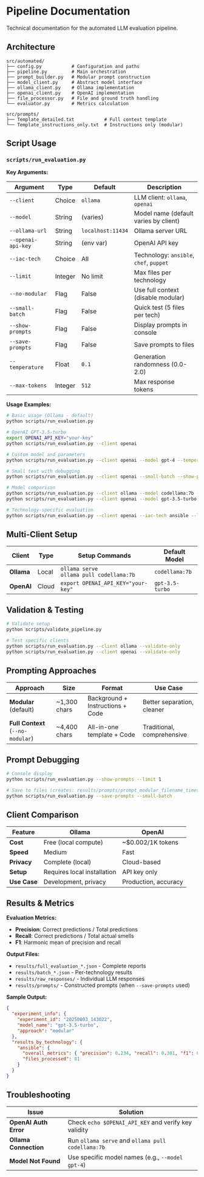 # Pipeline Documentation

Technical documentation for the automated LLM evaluation pipeline.

## Architecture

```
src/automated/
├── config.py           # Configuration and paths
├── pipeline.py         # Main orchestration
├── prompt_builder.py   # Modular prompt construction
├── model_client.py     # Abstract model interface
├── ollama_client.py    # Ollama implementation
├── openai_client.py    # OpenAI implementation
├── file_processor.py   # File and ground truth handling
└── evaluator.py        # Metrics calculation

src/prompts/
├── Template_detailed.txt           # Full context template
└── Template_instructions_only.txt  # Instructions only (modular)
```

## Script Usage

### `scripts/run_evaluation.py`

**Key Arguments:**

| Argument           | Type    | Default           | Description                             |
| ------------------ | ------- | ----------------- | --------------------------------------- |
| `--client`         | Choice  | `ollama`          | LLM client: `ollama`, `openai`          |
| `--model`          | String  | (varies)          | Model name (default varies by client)   |
| `--ollama-url`     | String  | `localhost:11434` | Ollama server URL                       |
| `--openai-api-key` | String  | (env var)         | OpenAI API key                          |
| `--iac-tech`       | Choice  | All               | Technology: `ansible`, `chef`, `puppet` |
| `--limit`          | Integer | No limit          | Max files per technology                |
| `--no-modular`     | Flag    | False             | Use full context (disable modular)      |
| `--small-batch`    | Flag    | False             | Quick test (5 files per tech)           |
| `--show-prompts`   | Flag    | False             | Display prompts in console              |
| `--save-prompts`   | Flag    | False             | Save prompts to files                   |
| `--temperature`    | Float   | `0.1`             | Generation randomness (0.0-2.0)         |
| `--max-tokens`     | Integer | `512`             | Max response tokens                     |

**Usage Examples:**

```bash
# Basic usage (Ollama - default)
python scripts/run_evaluation.py

# OpenAI GPT-3.5-turbo
export OPENAI_API_KEY="your-key"
python scripts/run_evaluation.py --client openai

# Custom model and parameters
python scripts/run_evaluation.py --client openai --model gpt-4 --temperature 0.05

# Small test with debugging
python scripts/run_evaluation.py --client openai --small-batch --show-prompts

# Model comparison
python scripts/run_evaluation.py --client ollama --model codellama:7b --limit 5
python scripts/run_evaluation.py --client openai --model gpt-3.5-turbo --limit 5

# Technology-specific evaluation
python scripts/run_evaluation.py --client openai --iac-tech ansible --limit 20
```

## Multi-Client Setup

| Client     | Type  | Setup Commands                                 | Default Model   |
| ---------- | ----- | ---------------------------------------------- | --------------- |
| **Ollama** | Local | `ollama serve` <br> `ollama pull codellama:7b` | `codellama:7b`  |
| **OpenAI** | Cloud | `export OPENAI_API_KEY="your-key"`             | `gpt-3.5-turbo` |

## Validation & Testing

```bash
# Validate setup
python scripts/validate_pipeline.py

# Test specific clients
python scripts/run_evaluation.py --client ollama --validate-only
python scripts/run_evaluation.py --client openai --validate-only
```

## Prompting Approaches

| Approach                          | Size         | Format                           | Use Case                   |
| --------------------------------- | ------------ | -------------------------------- | -------------------------- |
| **Modular** (default)             | ~1,300 chars | Background + Instructions + Code | Better separation, cleaner |
| **Full Context** (`--no-modular`) | ~4,400 chars | All-in-one template + Code       | Traditional, comprehensive |

## Prompt Debugging

```bash
# Console display
python scripts/run_evaluation.py --show-prompts --limit 1

# Save to files (creates: results/prompts/prompt_modular_filename_timestamp.txt)
python scripts/run_evaluation.py --save-prompts --small-batch
```

## Client Comparison

| Feature      | Ollama                      | OpenAI               |
| ------------ | --------------------------- | -------------------- |
| **Cost**     | Free (local compute)        | ~$0.002/1K tokens    |
| **Speed**    | Medium                      | Fast                 |
| **Privacy**  | Complete (local)            | Cloud-based          |
| **Setup**    | Requires local installation | API key only         |
| **Use Case** | Development, privacy        | Production, accuracy |

## Results & Metrics

**Evaluation Metrics:**

- **Precision**: Correct predictions / Total predictions
- **Recall**: Correct predictions / Total actual smells
- **F1**: Harmonic mean of precision and recall

**Output Files:**

- `results/full_evaluation_*.json` - Complete reports
- `results/batch_*.json` - Per-technology results
- `results/raw_responses/` - Individual LLM responses
- `results/prompts/` - Constructed prompts (when `--save-prompts` used)

**Sample Output:**

```json
{
  "experiment_info": {
    "experiment_id": "20250803_143022",
    "model_name": "gpt-3.5-turbo",
    "approach": "modular"
  },
  "results_by_technology": {
    "ansible": {
      "overall_metrics": { "precision": 0.234, "recall": 0.301, "f1": 0.267 },
      "files_processed": 81
    }
  }
}
```

## Troubleshooting

| Issue                 | Solution                                             |
| --------------------- | ---------------------------------------------------- |
| **OpenAI Auth Error** | Check `echo $OPENAI_API_KEY` and verify key validity |
| **Ollama Connection** | Run `ollama serve` and `ollama pull codellama:7b`    |
| **Model Not Found**   | Use specific model names (e.g., `--model gpt-4`)     |
